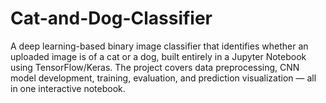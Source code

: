 # Cat-and-Dog-Classifier
A deep learning-based binary image classifier that identifies whether an uploaded image is of a cat or a dog, built entirely in a Jupyter Notebook using TensorFlow/Keras. The project covers data preprocessing, CNN model development, training, evaluation, and prediction visualization — all in one interactive notebook.
